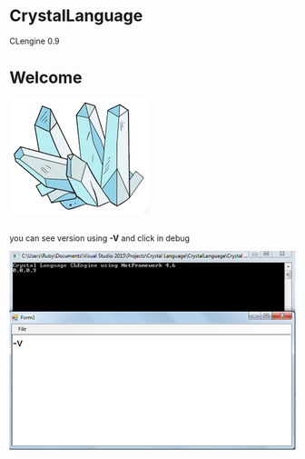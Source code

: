# CrystalLanguage
CLengine 0.9
<h1>Welcome </h1>
 
![Image of Yaktocat](https://github.com/leonardo89stg/CrystalLanguage/blob/master/icons/Cristaldraw.png)<br><br>
<p> you can  see version  using  <strong>-V</strong>  and click in debug </p>
 
 ![Image of Yaktocat](https://github.com/leonardo89stg/CrystalLanguage/blob/master/icons/splash.png)
